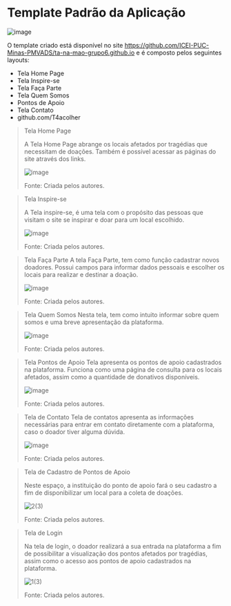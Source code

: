 # Template Padrão da Aplicação

![image](https://user-images.githubusercontent.com/102244252/193481968-e550a1ac-8d7c-4a74-a505-5fb912b42ca6.png)

O template criado está disponível no site https://github.com/ICEI-PUC-Minas-PMVADS/ta-na-mao-grupo6.github.io e é composto pelos seguintes layouts:   
- Tela Home Page
- Tela Inspire-se
- Tela Faça Parte
- Tela Quem Somos
- Pontos de Apoio
- Tela Contato
-  github.com/T4acolher

> Tela Home Page
> 
> A Tela Home Page abrange os locais afetados por tragédias que necessitam de doações. Também é possível acessar as páginas do site através dos links.  
> 
>![image](https://user-images.githubusercontent.com/102244252/193482048-a9e46293-423f-48bc-ad0c-30f48c23f36a.png)
>
>Fonte: Criada pelos autores.

> Tela Inspire-se
> 
> A Tela inspire-se, é uma tela com o propósito das pessoas que visitam o site se inspirar e doar para um local escolhido. 
> 
>![image](https://user-images.githubusercontent.com/102244252/193482083-5dca7c28-25f0-4ba0-81be-cef007450781.png)
>
>Fonte: Criada pelos autores.

> Tela Faça Parte 
>A tela Faça Parte, tem como função cadastrar novos doadores. Possui campos para informar dados pessoais e escolher os locais para realizar e destinar a doação. 
>
>![image](https://user-images.githubusercontent.com/102244252/193482242-413480da-5520-4a14-a317-99fd7edb9c84.png)
>
>Fonte: Criada pelos autores.

> Tela Quem Somos
>Nesta tela, tem como intuito informar sobre quem somos e uma breve apresentação da plataforma.  
>
>![image](https://user-images.githubusercontent.com/102244252/193482276-48353b4d-5f44-4eb6-8a8a-42fac2640010.png)
>
>Fonte: Criada pelos autores.

> Tela Pontos de Apoio
>Tela apresenta os pontos de apoio cadastrados na plataforma. Funciona como uma página de consulta para os locais afetados, assim como a quantidade de donativos disponíveis. 
>
>![image](https://user-images.githubusercontent.com/102244252/193482285-5fb5ec02-868e-4f65-830a-9a30ed8e3344.png)
>
>Fonte: Criada pelos autores.

> Tela de Contato
>Tela de contatos apresenta as informações necessárias para entrar em contato diretamente com a plataforma, caso o doador tiver alguma dúvida. 
>
>![image](https://user-images.githubusercontent.com/102244252/193482304-d3a8a76e-05a5-4df2-a8d5-487847f40f28.png)
>
>Fonte: Criada pelos autores.

> Tela de Cadastro de Pontos de Apoio 
>
> Neste espaço, a instituição do ponto de apoio fará o seu cadastro a fim de disponibilizar um local para a coleta de doações. 
>
> ![2(3)](https://user-images.githubusercontent.com/102244252/198895495-ce72bf2b-a3f1-47ce-bba3-c79ad4e5b0b4.png)
>
>Fonte: Criada pelos autores.

>Tela de Login 
>
>Na tela de login, o doador realizará a sua entrada na plataforma a fim de possibilitar a visualização dos pontos afetados por tragédias, assim como o acesso aos pontos de apoio cadastrados na plataforma. 
>
>![1(3)](https://user-images.githubusercontent.com/102244252/198895661-a65494a5-7ea0-469d-b8f4-9a2f2da39f42.png)
>
>Fonte: Criada pelos autores.

